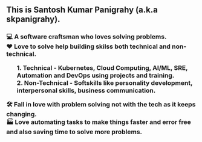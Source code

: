 <h2>This is Santosh Kumar Panigrahy (a.k.a skpanigrahy).</h2>
<h3>
💻 A software craftsman who loves solving problems. <br>
❤️ Love to solve help building skilss both technical and non-technical. <br> <ul>
    1. Technical - Kubernetes, Cloud Computing, AI/ML, SRE, Automation and DevOps using projects and training. <br>
    2. Non-Technical - Softskills like personality development, interpersonal skills, business communication. <br></ul>
🛠️ Fall in love with problem solving not with the tech as it keeps changing.  <br>
🏭 Love automating tasks to make things faster and error free and also saving time to solve more problems. <br>
</h3>

  

